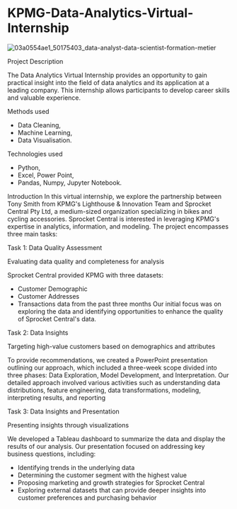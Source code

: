 # KPMG-Data-Analytics-Virtual-Internship
![03a0554ae1_50175403_data-analyst-data-scientist-formation-metier](https://github.com/YAMUNAVV/KPMG-Data-Analytics-Virtual-Internship/assets/124666569/a8e13838-71fa-4849-97fa-b41578fa20af)

Project Description

The Data Analytics Virtual Internship provides an opportunity to gain practical insight into the field of data analytics and its application at a leading company. This internship allows participants to develop career skills and valuable experience.

Methods used

* Data Cleaning,
* Machine Learning,
* Data Visualisation.

Technologies used

* Python,
* Excel, Power Point,
* Pandas, Numpy, Jupyter Notebook.

Introduction
In this virtual internship, we explore the partnership between Tony Smith from KPMG's Lighthouse & Innovation Team and Sprocket Central Pty Ltd, a medium-sized organization specializing in bikes and cycling accessories. Sprocket Central is interested in leveraging KPMG's expertise in analytics, information, and modeling. The project encompasses three main tasks:

Task 1: Data Quality Assessment

Evaluating data quality and completeness for analysis

Sprocket Central provided KPMG with three datasets:

* Customer Demographic
* Customer Addresses
* Transactions data from the past three months
Our initial focus was on exploring the data and identifying opportunities to enhance the quality of Sprocket Central's data.

Task 2: Data Insights

Targeting high-value customers based on demographics and attributes

To provide recommendations, we created a PowerPoint presentation outlining our approach, which included a three-week scope divided into three phases: Data Exploration, Model Development, and Interpretation. Our detailed approach involved various activities such as understanding data distributions, feature engineering, data transformations, modeling, interpreting results, and reporting

Task 3: Data Insights and Presentation

Presenting insights through visualizations

We developed a Tableau dashboard to summarize the data and display the results of our analysis. Our presentation focused on addressing key business questions, including:

* Identifying trends in the underlying data
* Determining the customer segment with the highest value
* Proposing marketing and growth strategies for Sprocket Central
* Exploring external datasets that can provide deeper insights into customer preferences and purchasing behavior
